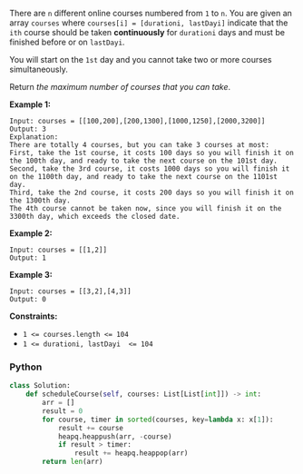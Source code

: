 There are  `n`  different online courses numbered from  `1`  to  `n`. You are given an array  `courses`  where  `courses[i] = [durationi, lastDayi]`  indicate that the  `ith`  course should be taken  **continuously**  for  `durationi`  days and must be finished before or on  `lastDayi`.

You will start on the  `1st`  day and you cannot take two or more courses simultaneously.

Return  _the maximum number of courses that you can take_.

**Example 1:**
```
Input: courses = [[100,200],[200,1300],[1000,1250],[2000,3200]]
Output: 3
Explanation: 
There are totally 4 courses, but you can take 3 courses at most:
First, take the 1st course, it costs 100 days so you will finish it on the 100th day, and ready to take the next course on the 101st day.
Second, take the 3rd course, it costs 1000 days so you will finish it on the 1100th day, and ready to take the next course on the 1101st day. 
Third, take the 2nd course, it costs 200 days so you will finish it on the 1300th day. 
The 4th course cannot be taken now, since you will finish it on the 3300th day, which exceeds the closed date.
```

**Example 2:**
```
Input: courses = [[1,2]]
Output: 1
```

**Example 3:**
```
Input: courses = [[3,2],[4,3]]
Output: 0
```

**Constraints:**

- `1 <= courses.length <= 104`
- `1 <= durationi, lastDayi  <= 104`


### Python
```python
class Solution:
    def scheduleCourse(self, courses: List[List[int]]) -> int:
        arr = []
        result = 0
        for course, timer in sorted(courses, key=lambda x: x[1]):
            result += course
            heapq.heappush(arr, -course)
            if result > timer:
                result += heapq.heappop(arr)
        return len(arr)
```